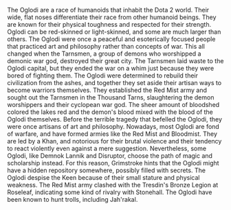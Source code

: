 The Oglodi are a race of humanoids that inhabit the Dota 2 world. Their wide, flat noses differentiate their race from other humanoid beings. They are known for their physical toughness and respected for their strength. Oglodi can be red-skinned or light-skinned, and some are much larger than others.
The Oglodi were once a peaceful and esoterically focused people that practiced art and philosophy rather than concepts of war. This all changed when the Tarnsmen, a group of demons who worshipped a demonic war god, destroyed their great city. The Tarnsmen laid waste to the Oglodi capital, but they ended the war on a whim just because they were bored of fighting them. The Oglodi were determined to rebuild their civilization from the ashes, and together they set aside their artisan ways to become warriors themselves. They established the Red Mist army and sought out the Tarnsmen in the Thousand Tarns, slaughtering the demon worshippers and their cyclopean war god. The sheer amount of bloodshed colored the lakes red and the demon's blood mixed with the blood of the Oglodi themselves.
Before the terrible tragedy that befelled the Oglodi, they were once artisans of art and philosophy. Nowadays, most Oglodi are fond of warfare, and have formed armies like the Red Mist and Bloodmist. They are led by a Khan, and notorious for their brutal violence and their tendency to react violently even against a mere suggestion. Nevertheless, some Oglodi, like Demnok Lannik and Disruptor, choose the path of magic and scholarship instead. For this reason,  Grimstroke hints that the Oglodi might have a hidden repository somewhere, possibly filled with secrets.
The Oglodi despise the Keen because of their small stature and physical weakness. The Red Mist army clashed with the Tresdin's Bronze Legion at Roseleaf, indicating some kind of rivalry with Stonehall.
The Oglodi have been known to hunt trolls, including Jah'rakal.
